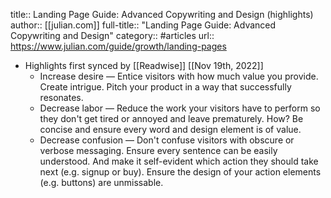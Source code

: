 title:: Landing Page Guide: Advanced Copywriting and Design (highlights)
author:: [[julian.com]]
full-title:: "Landing Page Guide: Advanced Copywriting and Design"
category:: #articles
url:: https://www.julian.com/guide/growth/landing-pages

- Highlights first synced by [[Readwise]] [[Nov 19th, 2022]]
	- Increase desire — Entice visitors with how much value you provide. Create intrigue. Pitch your product in a way that successfully resonates.
	- Decrease labor — Reduce the work your visitors have to perform so they don't get tired or annoyed and leave prematurely. How? Be concise and ensure every word and design element is of value.
	- Decrease confusion — Don't confuse visitors with obscure or verbose messaging. Ensure every sentence can be easily understood. And make it self-evident which action they should take next (e.g. signup or buy). Ensure the design of your action elements (e.g. buttons) are unmissable.